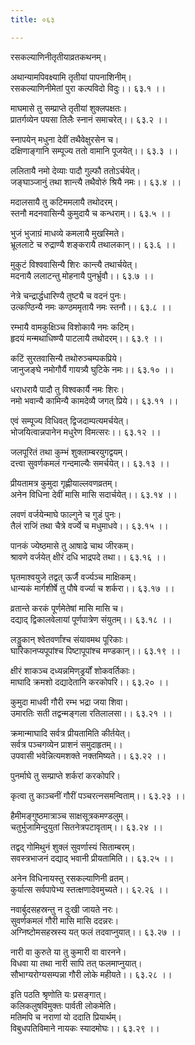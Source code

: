 ```yaml
---
title: ०६३

---
```

रसकल्याणिनीतृतीयाव्रतकथनम्।  
  
अथान्यामपिवक्ष्यामि तृतीयां पापनाशिनीम्।  
रसकल्याणिनीमेतां पुरा कल्पविदो विदुः।। ६३.१ ।।  
  
माघमासे तु सम्प्राप्ते तृतीयां शुक्लपक्षतः।  
प्रातर्गव्येन पयसा तिलैः स्नानं समाचरेत्।। ६३.२ ।।  
  
स्नापयेन्‌ मधुना देवीं तथैवेक्षुरसेन च।  
दक्षिणाङ्गानि सम्पूज्य ततो वामानि पूजयेत्।। ६३.३ ।।  
  
ललितायै नमो देव्याः पादौ गुल्फौ ततोऽर्चयेत्।  
जङ्घाञ्जानुं तथा शान्त्यै तथैवोरुं श्रियै नमः।। ६३.४ ।।  
  
मदालसायै तु कटिममलायै तथोदरम्।  
स्तनौ मदनवासिन्यै कुमुदायै च कन्धराम्।। ६३.५ ।।  
  
भुजं भुजाग्रं माधव्ये कमलायै मुखस्मिते।  
भ्रूललाटे च रुद्राण्यै शङ्करायै तथालकान्।। ६३.६ ।।  
  
मुकुटं विश्ववासिन्यै शिरः कान्त्यै तथार्चयेत्।  
मदनायै ललाटन्तु मोहनायै पुनर्भ्रुवौ।। ६३.७ ।।  
  
नेत्रे चन्द्रार्द्धधारिण्यै तुष्ट्यै च वदनं पुनः।  
उत्कण्ठिन्यै नमः कण्ठममृतायै नमः स्तनौ।। ६३.८ ।।  
  
रम्भायै वामकुक्षिञ्च विशोकायै नमः कटिम्।  
हृदयं मन्मथाधिष्ण्यै पाटलायै तथोदरम्।। ६३.९ ।।  
  
कटिं सुरतवासिन्यै तथोरुञ्चम्पकप्रिये।  
जानुजङ्घे नमोगौर्यै गायत्र्यै घुटिके नमः।। ६३.१० ।।  
  
धराधरायै पादौ तु विश्वकार्यै नमः शिरः।  
नमो भवान्यै कामिन्यै कामदेव्यै जगत् प्रिये।। ६३.११ ।।  
  
एवं सम्पूज्य विधिवत् द्विजदाम्पत्यमर्चयेत्।  
भोजयित्वान्नपानेन मधुरेण विमत्सरः।। ६३.१२ ।।  
  
जलपूरितं तथा कुम्भं शुक्लाम्बरयुगद्वयम्।  
दत्त्वा सुवर्णकमलं गन्दमाल्यैः समर्चयेत्।। ६३.१३ ।।  
  
प्रीयतामत्र कुमुदा गृह्णीयाल्लवणव्रतम्।  
अनेन विधिना देवीं मासि मासि सदार्चयेत्।। ६३.१४ ।।  
  
लवणं वर्जयेन्माघे फाल्गुने च गुडं पुनः।  
तैलं राजिं तथा चैत्रे वर्ज्ये च मधुमाधवे।। ६३.१५ ।।  
  
पानकं ज्येष्ठमासे तु आषाढे चाथ जीरकम्।  
श्रावणे वर्जयेत् क्षीरं दधि भाद्रपदे तथा।। ६३.१६ ।।  
  
घृतमाश्वयुजे तद्वत् ऊर्जै वर्ज्यञ्च माक्षिकम्।  
धान्यकं मार्गशीर्षे तु पौषे वर्ज्या च शर्करा।। ६३.१७ ।।  
  
व्रतान्ते करकं पूर्णमेतेषां मासि मासि च।  
दद्याद्‌ द्विकालवेलायां पूर्णपात्रेण संयुतम्।। ६३.१८ ।।  
  
लड्डुकान् श्वेतवर्णांश्च संयावमथ पूरिकाः।  
घारिकानप्यपूपांश्च पिष्टापूपांश्च मण्डकान्।। ६३.१९ ।।  
  
क्षीरं शाकञ्च दध्यन्नमिण्‌ड्रर्यों शोकवर्तिकाः।  
माघादि क्रमशो दद्यादेतानि करकोपरि।। ६३.२० ।।  
  
कुमुदा माधवी गौरी रम्भ भद्रा जया शिवा।  
उमारतिः सती तद्वन्मङ्गला रतिलालसा।। ६३.२१ ।।  
  
क्रमान्माघादि सर्वत्र प्रीयतामिति कीर्तयेत्।  
सर्वत्र पञ्चगव्येन प्राशनं समुदाहृतम्।।  
उपवासी भवेन्नित्यमशक्ते नक्तमिष्यते।। ६३.२२ ।।  
  
पुनर्माघे तु सम्प्राप्ते शर्करां करकोपरि।  
  
कृत्वा तु काञ्चनीं गौरीं पञ्चरत्नसमन्विताम्।। ६३.२३ ।।  
  
हैमीमङ्गुष्ठमात्राञ्च साक्षसूत्रकमण्डलुम्।  
चतुर्भुजामिन्दुयुतां सितनेत्रपटावृताम्।। ६३.२४ ।।  
  
तद्वद् गोमिथुनं शुक्लं सुवर्णास्यं सिताम्बरम्।  
सवस्त्रभाजनं दद्याद् भवानी प्रीयतामिति।। ६३.२५ ।।  
  
अनेन विधिनायस्तु रसकल्याणिनी व्रतम्।  
कुर्यात्स सर्वपापेभ्य स्तत्क्षणादेवमुच्यते।। ६२.२६ ।।  
  
नवार्बुदसहस्रन्तु न दुःखी जायते नरः।  
सुवर्णकमलं गौरी मासि मासि ददन्नरः।  
अग्निष्टोमसहस्रस्य यत्‌ फलं तदवाप्नुयात्।। ६३.२७ ।।  
  
नारी वा कुरुते या तु कुमारी वा वारनने।  
विधवा या तथा नारी सापि तत् फलमाप्नुयात्।  
सौभाग्यरोग्यसम्पन्ना गौरी लोके महीयते।। ६३.२८ ।।  
  
इति पठति श्रृणोति यः प्रसङ्गात्।  
कलिकलुषविमुक्तः पार्वती लोकमेति।  
मतिमपि च नराणां यो ददाति प्रियार्थम्।  
विबुधपतिविमाने नायकः स्यादमोघः।। ६३.२९ ।।